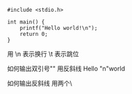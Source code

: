```
#include <stdio.h>

int main() {
    printf("Hello world!\n");
    return 0;
}

```

用 \n 表示换行 
\t 表示跳位

如何输出双引号""
用反斜线
Hello \"n\"world

如何输出反斜线
用两个\\
